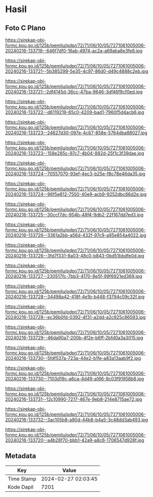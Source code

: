 # Hasil

## Foto C Plano

https://sirekap-obj-formc.kpu.go.id/125b/pemilu/pdpr/72/71/06/10/05/7271061005006-20240216-133719--646f7df0-16ab-4974-ac2a-a69aba8e3fe8.jpg

https://sirekap-obj-formc.kpu.go.id/125b/pemilu/pdpr/72/71/06/10/05/7271061005006-20240216-133721--5b385299-5e35-4c97-86d0-d49c4888c2eb.jpg

https://sirekap-obj-formc.kpu.go.id/125b/pemilu/pdpr/72/71/06/10/05/7271061005006-20240216-133721--2df4145d-36cc-47ba-9646-3df46f9cf0ed.jpg

https://sirekap-obj-formc.kpu.go.id/125b/pemilu/pdpr/72/71/06/10/05/7271061005006-20240216-133722--d6119219-65c0-4209-bad1-7960f5d4acb6.jpg

https://sirekap-obj-formc.kpu.go.id/125b/pemilu/pdpr/72/71/06/10/05/7271061005006-20240216-133723--24627d30-097e-4c67-858e-5764dba88027.jpg

https://sirekap-obj-formc.kpu.go.id/125b/pemilu/pdpr/72/71/06/10/05/7271061005006-20240216-133723--158e285c-97c7-4b04-882d-25f1c3f39dae.jpg

https://sirekap-obj-formc.kpu.go.id/125b/pemilu/pdpr/72/71/06/10/05/7271061005006-20240216-133724--70557070-93ef-4ec3-b25e-f8c78e46da35.jpg

https://sirekap-obj-formc.kpu.go.id/125b/pemilu/pdpr/72/71/06/10/05/7271061005006-20240216-133724--96f5e812-7550-40e9-acb9-9252dbc66d2e.jpg

https://sirekap-obj-formc.kpu.go.id/125b/pemilu/pdpr/72/71/06/10/05/7271061005006-20240216-133725--30ccf7dc-954b-48f4-9db2-22f167dd7ed3.jpg

https://sirekap-obj-formc.kpu.go.id/125b/pemilu/pdpr/72/71/06/10/05/7271061005006-20240216-133726--3361a2bb-a56d-432f-97c9-a95e854a4022.jpg

https://sirekap-obj-formc.kpu.go.id/125b/pemilu/pdpr/72/71/06/10/05/7271061005006-20240216-133726--3fd7f331-8a03-48c0-b843-0bd51bbdfe0d.jpg

https://sirekap-obj-formc.kpu.go.id/125b/pemilu/pdpr/72/71/06/10/05/7271061005006-20240216-133727--230517fc-7bb3-4170-8e5f-99f6921ed369.jpg

https://sirekap-obj-formc.kpu.go.id/125b/pemilu/pdpr/72/71/06/10/05/7271061005006-20240216-133728--34498a42-418f-4e1b-b448-f3794c09c32f.jpg

https://sirekap-obj-formc.kpu.go.id/125b/pemilu/pdpr/72/71/06/10/05/7271061005006-20240216-133728--ec36b0fd-0392-4f31-a2dd-a2c925c86593.jpg

https://sirekap-obj-formc.kpu.go.id/125b/pemilu/pdpr/72/71/06/10/05/7271061005006-20240216-133729--46da90a7-200b-4f2e-b6ff-2bfd0a3a3015.jpg

https://sirekap-obj-formc.kpu.go.id/125b/pemilu/pdpr/72/71/06/10/05/7271061005006-20240216-133730--5fdf537a-723a-44e2-b1fe-a83a13aab9f2.jpg

https://sirekap-obj-formc.kpu.go.id/125b/pemilu/pdpr/72/71/06/10/05/7271061005006-20240216-133730--7103d19c-a6ca-4d49-a166-8c03f91958b8.jpg

https://sirekap-obj-formc.kpu.go.id/125b/pemilu/pdpr/72/71/06/10/05/7271061005006-20240216-133731--12c10990-7217-467e-9eb8-214e8715ae72.jpg

https://sirekap-obj-formc.kpu.go.id/125b/pemilu/pdpr/72/71/06/10/05/7271061005006-20240216-133732--3ac105b8-a80d-44b8-b4a5-3c48dd3ab493.jpg

https://sirekap-obj-formc.kpu.go.id/125b/pemilu/pdpr/72/71/06/10/05/7271061005006-20240216-133720--a4b28f70-bbb1-42a9-a8c6-1706547d928f.jpg


## Metadata

| Key        | Value               |
| ---------- | ------------------- |
| Time Stamp | 2024-02-27 02:03:45 |
| Kode Dapil | 7201                |



